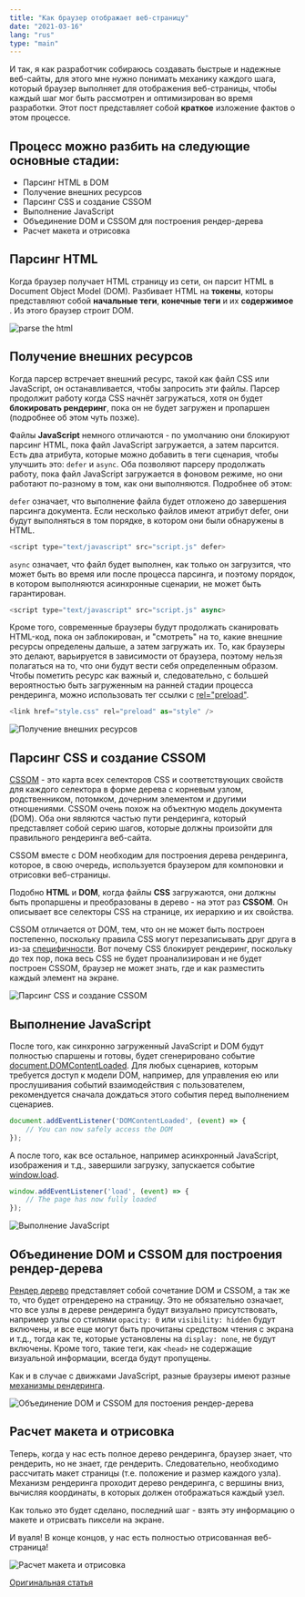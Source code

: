 ```yaml
---
title: "Как браузер отображает веб-страницу"
date: "2021-03-16"
lang: "rus"
type: "main"
---
```


И так, я как разработчик собираюсь создавать быстрые и надежные веб-сайты, для этого мне нужно понимать механику каждого шага, который браузер выполняет для отображения веб-страницы, чтобы каждый шаг мог быть рассмотрен и оптимизирован во время разработки. Этот пост представляет собой **краткое** изложение фактов о этом процессе.

## Процесс можно разбить на следующие основные стадии:

- Парсинг HTML в DOM
- Получение внешних ресурсов
- Парсинг CSS и создание CSSOM
- Выполнение JavaScript
- Объединение DOM и CSSOM для построения рендер-дерева
- Расчет макета и отрисовка

## Парсинг HTML

Когда браузер получает HTML страницу из сети, он парсит HTML в Document Object Model (DOM).
Разбивает HTML на **токены**, которы представляют собой **начальные теги**, **конечные теги** и их **содержимое** . Из этого браузер строит DOM.

![parse the html](https://cloud.cdroma.ru/upload/2900d46cf4572086bb3a71a2004f4bc81603967819483.png)

## Получение внешних ресурсов

Когда парсер встречает внешний ресурс, такой как файл CSS или JavaScript, он останавливается, чтобы запросить эти файлы. Парсер продолжит работу когда CSS начнёт загружаться, хотя он будет **блокировать рендеринг**, пока он не будет загружен и пропаршен (подробнее об этом чуть позже).

Файлы **JavaScript** немного отличаются - по умолчанию они блокируют парсинг HTML, пока файл JavaScript загружается, а затем парсится. Есть два атрибута, которые можно добавить в теги сценария, чтобы улучшить это: `defer` и `async`. Оба позволяют парсеру продолжать работу, пока файл JavaScript загружается в фоновом режиме, но они работают по-разному в том, как они выполняются. Подробнее об этом:

`defer` означает, что выполнение файла будет отложено до завершения парсинга документа. Если несколько файлов имеют атрибут defer, они будут выполняться в том порядке, в котором они были обнаружены в HTML.

```javascript
<script type="text/javascript" src="script.js" defer>
```

`async` означает, что файл будет выполнен, как только он загрузится, что может быть во время или после процесса парсинга, и поэтому порядок, в котором выполняются асинхронные сценарии, не может быть гарантирован.

```javascript
<script type="text/javascript" src="script.js" async>
```

Кроме того, современные браузеры будут продолжать сканировать HTML-код, пока он заблокирован, и "смотреть" на то, какие внешние ресурсы определены дальше, а затем загружать их. То, как браузеры это делают, варьируется в зависимости от браузера, поэтому нельзя полагаться на то, что они будут вести себя определенным образом. Чтобы пометить ресурс как важный и, следовательно, с большей вероятностью быть загруженным на ранней стадии процесса рендеринга, можно использовать тег ссылки с [rel="preload"](https://developer.mozilla.org/ru/docs/Web/HTML/Preloading_content).

```javascript
<link href="style.css" rel="preload" as="style" />
```

![Получение внешних ресурсов](https://cloud.cdroma.ru/upload/de89cbe7244a704261ec4bd7d8a5bd131603969108205.png)

## Парсинг CSS и создание CSSOM

[CSSOM](https://developer.mozilla.org/en-US/docs/Glossary/CSSOM) - это карта всех селекторов CSS и соответствующих свойств для каждого селектора в форме дерева с корневым узлом, родственником, потомком, дочерним элементом и другими отношениями. CSSOM очень похож на объектную модель документа (DOM). Оба они являются частью пути рендеринга, который представляет собой серию шагов, которые должны произойти для правильного рендеринга веб-сайта.

CSSOM вместе с DOM необходим для построения дерева рендеринга, которое, в свою очередь, используется браузером для компоновки и отрисовки веб-страницы.

Подобно **HTML** и **DOM**, когда файлы **CSS** загружаются, они должны быть пропаршены и преобразованы в дерево - на этот раз **CSSOM**. Он описывает все селекторы CSS на странице, их иерархию и их свойства.

CSSOM отличается от DOM, тем, что он не может быть построен постепенно, поскольку правила CSS могут перезаписывать друг друга в из-за [специфичности](https://developer.mozilla.org/ru/docs/Web/CSS/Specificity). Вот почему CSS блокирует рендеринг, поскольку до тех пор, пока весь CSS не будет проанализирован и не будет построен CSSOM, браузер не может знать, где и как разместить каждый элемент на экране.

![Парсинг CSS и создание CSSOM](https://cloud.cdroma.ru/upload/e40b18af0d79d7d86179c457aa28005a1603970058277.jpeg)

## Выполнение JavaScript

После того, как синхронно загруженный JavaScript и DOM будут полностью спаршены и готовы, будет сгенерировано событие [document.DOMContentLoaded](https://developer.mozilla.org/ru/docs/Web/API/Document/DOMContentLoaded_event). Для любых сценариев, которым требуется доступ к модели DOM, например, для управления ею или прослушивания событий взаимодействия с пользователем, рекомендуется сначала дождаться этого события перед выполнением сценариев.

```javascript
document.addEventListener('DOMContentLoaded', (event) => {
    // You can now safely access the DOM
});
```

А после того, как все остальное, например асинхронный JavaScript, изображения и т.д., завершили загрузку, запускается событие [window.load](https://developer.mozilla.org/ru/docs/Web/Events/load).

```javascript
window.addEventListener('load', (event) => {
    // The page has now fully loaded
});
```

![Выполнение JavaScript](https://cloud.cdroma.ru/upload/89913c1fdfbfb97c923543839a4ebe9c1603970486086.png)

## Объединение DOM и CSSOM для построения рендер-дерева

[Рендер дерево](https://developers.google.com/web/fundamentals/performance/critical-rendering-path/render-tree-construction) представляет собой сочетание DOM и CSSOM, а так же то, что будет отрендерено на страницу. Это не обязательно означает, что все узлы в дереве рендеринга будут визуально присутствовать, например узлы со стилями `opacity: 0` или `visibility: hidden` будут включены, и все еще могут быть прочитаны средством чтения с экрана и т.д., тогда как те, которые установлены на `display: none`, не будут включены. Кроме того, такие теги, как `<head>` не содержащие визуальной информации, всегда будут пропущены.

Как и в случае с движками JavaScript, разные браузеры имеют разные [механизмы рендеринга](https://en.wikipedia.org/wiki/Comparison_of_browser_engines).

![Объединение DOM и CSSOM для постоения рендер-дерева](https://cloud.cdroma.ru/upload/1211290eccd89fc9d039a0787e5628bd1603970868819.png)

## Расчет макета и отрисовка

Теперь, когда у нас есть полное дерево рендеринга, браузер знает, что рендерить, но не знает, где рендерить. Следовательно, необходимо рассчитать макет страницы (т.е. положение и размер каждого узла). Механизм рендеринга проходит дерево рендеринга, с вершины вниз, вычисляя координаты, в которых должен отображаться каждый узел.

Как только это будет сделано, последний шаг - взять эту информацию о макете и отрисвать пиксели на экране.

И вуаля! В конце концов, у нас есть полностью отрисованная веб-страница!

![Расчет макета и отрисовка](https://cloud.cdroma.ru/upload/92b92971efe1e76b06f45518935c281f1603971427741.png)

[Оригинальная статья](https://dev.to/jstarmx/how-the-browser-renders-a-web-page-1ahc?utm_source=digest_mailer&utm_medium=email&utm_campaign=digest_email)
